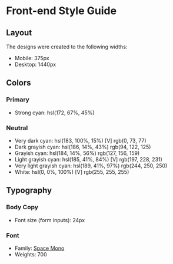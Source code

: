 # Front-end Style Guide

## Layout

The designs were created to the following widths:

- Mobile: 375px
- Desktop: 1440px

## Colors

### Primary

- Strong cyan: hsl(172, 67%, 45%)

### Neutral

- Very dark cyan: hsl(183, 100%, 15%)               [V] rgb(0, 73, 77)
- Dark grayish cyan: hsl(186, 14%, 43%)             rgb(94, 122, 125)
- Grayish cyan: hsl(184, 14%, 56%)                  rgb(127, 156, 159)
- Light grayish cyan: hsl(185, 41%, 84%)           [V] rgb(197, 228, 231)
- Very light grayish cyan: hsl(189, 41%, 97%)       rgb(244, 250, 250)
- White: hsl(0, 0%, 100%)                          [V] rgb(255, 255, 255)

## Typography

### Body Copy

- Font size (form inputs): 24px

### Font

- Family: [Space Mono](https://fonts.google.com/specimen/Space+Mono)
- Weights: 700
